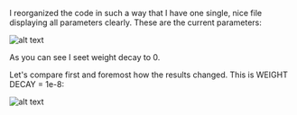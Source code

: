 I reorganized the code in such a way that I have one single, nice file displaying all parameters clearly. These are the current parameters:

![alt text](https://github.com/MarcoFurlan99/3_no_weight_decay/blob/master/parameters.png?raw=true)

As you can see I seet weight decay to 0.

Let's compare first and foremost how the results changed. This is WEIGHT DECAY = 1e-8:

![alt text](https://github.com/MarcoFurlan99/3_no_weight_decay/blob/master/parameters.png?raw=true)
